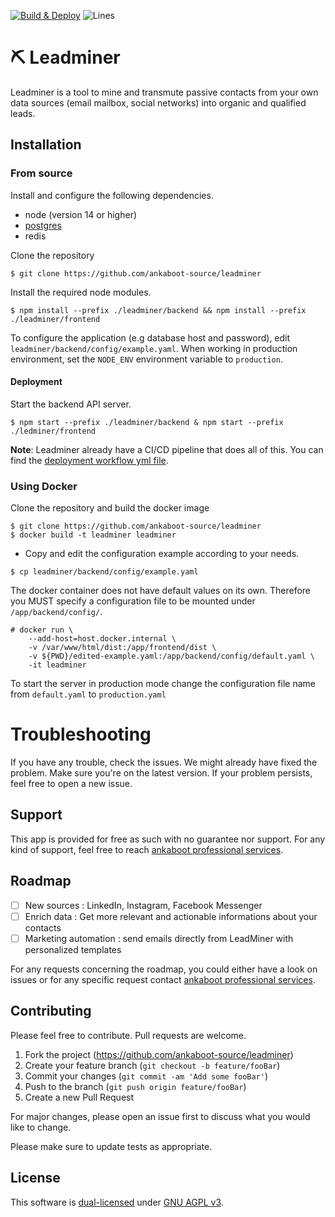 <P><a href="https://github.com/ankaboot-source/leadminer/actions/workflows/Deploy.yml"><img src="https://github.com/ankaboot-source/leadminer/actions/workflows/Deploy.yml/badge.svg?branch=main" alt="Build & Deploy"></a>
<img src="https://img.shields.io/badge/Coverage-87.9%25-yellow.svg?style=flat" alt="Lines"></a></p>

# ⛏ Leadminer

Leadminer is a tool to mine and transmute passive contacts from your own data sources (email mailbox, social networks) into organic and qualified leads.

## Installation
### From source
Install and configure the following dependencies.
* node (version 14 or higher)
* [postgres](https://www.postgresql.org/docs/current/tutorial-start.html)
* redis

Clone the repository
```shell
$ git clone https://github.com/ankaboot-source/leadminer
```
Install the required node modules.
```shell
$ npm install --prefix ./leadminer/backend && npm install --prefix ./leadminer/frontend
```

To configure the application (e.g database host and password), edit `leadminer/backend/config/example.yaml`. When working in production environment, set the `NODE_ENV` environment variable to `production`.

#### Deployment
Start the backend API server.
```shell
$ npm start --prefix ./leadminer/backend & npm start --prefix ./ledminer/frontend
```
**Note**: Leadminer already have a CI/CD pipeline that does all of this. You can find the [deployment workflow yml file](/.github/workflows/Deploy.yml).

### Using Docker
Clone the repository and build the docker image
```shell
$ git clone https://github.com/ankaboot-source/leadminer
$ docker build -t leadminer leadminer
```
* Copy and edit the configuration example according to your needs.
```shell
$ cp leadminer/backend/config/example.yaml
```

The docker container does not have default values on its own. Therefore you MUST specify a configuration file to be mounted under `/app/backend/config/`.

```shell
# docker run \
	--add-host=host.docker.internal \
	-v /var/www/html/dist:/app/frontend/dist \
	-v ${PWD}/edited-example.yaml:/app/backend/config/default.yaml \
	-it leadminer
```
To start the server in production mode change the configuration file name from `default.yaml` to `production.yaml`

# Troubleshooting
If you have any trouble, check the issues. We might already have fixed the problem. Make sure you're on the latest version. If your problem persists, feel free to open a new issue.

## Support

This app is provided for free as such with no guarantee nor support. For any kind of support, feel free to reach [ankaboot professional services](contact@ankaboot.fr).

## Roadmap
- [ ] New sources : LinkedIn, Instagram, Facebook Messenger
- [ ] Enrich data : Get more relevant and actionable informations about your contacts
- [ ] Marketing automation : send emails directly from LeadMiner with personalized templates

For any requests concerning the roadmap, you could either have a look on issues or for any specific request contact [ankaboot professional services](contact@ankaboot.fr).

## Contributing

Please feel free to contribute. Pull requests are welcome.


1. Fork the project (<https://github.com/ankaboot-source/leadminer>)
2. Create your feature branch (`git checkout -b feature/fooBar`)
3. Commit your changes (`git commit -am 'Add some fooBar'`)
4. Push to the branch (`git push origin feature/fooBar`)
5. Create a new Pull Request

For major changes, please open an issue first to discuss what you would like to change.

Please make sure to update tests as appropriate.

## License
This software is [dual-licensed](DUAL-LICENSE.md) under [GNU AGPL v3](LICENSE).
